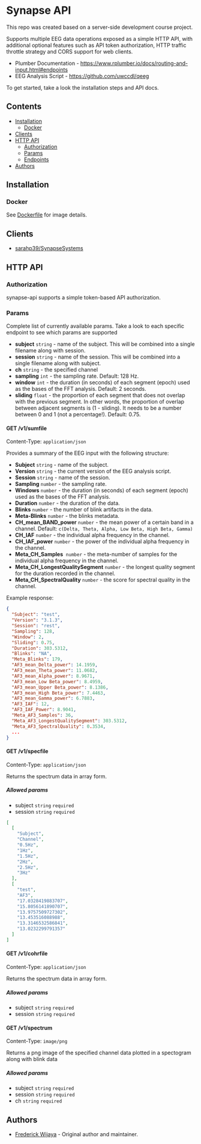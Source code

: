 # Synapse API
This repo was created based on a server-side development course project. 

Supports multiple EEG data operations exposed as a simple HTTP API, with additional optional features such as API token authorization, HTTP traffic throttle strategy and CORS support for web clients.

* Plumber Documentation - https://www.rplumber.io/docs/routing-and-input.html#endpoints
* EEG Analysis Script - https://github.com/uwccdl/qeeg

To get started, take a look the installation steps and API docs.

## Contents

- [Installation](#installation)
  - [Docker](#docker)
- [Clients](#clients)
- [HTTP API](#http-api)
  - [Authorization](#authorization)
  - [Params](#params)
  - [Endpoints](#get)
- [Authors](#authors)

## Installation

### Docker

See [Dockerfile](https://github.com/fredhw/synapse-api/blob/master/servers/qeeg-api/Dockerfile) for image details.


## Clients

- [sarahp39/SynapseSystems](https://github.com/sarahp39/SynapseSystems)

## HTTP API

### Authorization

synapse-api supports a simple token-based API authorization.

### Params

Complete list of currently available params. Take a look to each specific endpoint to see which params are supported

- **subject**     `string`      - name of the subject. This will be combined into a single filename along with session.
- **session**     `string`      - name of the session. This will be combined into a single filename along with subject.
- **ch**          `string`      - the specified channel
- **sampling**    `int`         - the sampling rate. Default: 128 Hz.
- **window**      `int`         - the duration (in seconds) of each segment (epoch) used as the bases of the FFT analysis. Default: 2 seconds.
- **sliding**     `float`       - the proportion of each segment that does not overlap with the previous segment. In other words, the proportion of overlap between adjacent segments is (1 - sliding). It needs to be a number between 0 and 1 (not a percentage!). Default: 0.75.

#### GET /v1/sumfile
Content-Type: `application/json`

Provides a summary of the EEG input with the following structure:

- **Subject**     `string`      - name of the subject.
- **Version**     `string`      - the current version of the EEG analysis script.
- **Session**     `string`      - name of the session.
- **Sampling**    `number`      - the sampling rate.
- **Windows**     `number`      - the duration (in seconds) of each segment (epoch) used as the bases of the FFT analysis.
- **Duration**    `number`      - the duration of the data.
- **Blinks**      `number`      - the number of blink artifacts in the data.
- **Meta-Blinks** `number`      - the blinks metadata.
- **CH_mean_BAND_power**  `number`  - the mean power of a certain band in a channel. Default: `c(Delta, Theta, Alpha, Low Beta, High Beta, Gamma)`
- **CH_IAF**      `number`      - the individual alpha frequency in the channel.
- **CH_IAF_power**  `number`    - the power of the individual alpha frequency in the channel.
- **Meta_CH_Samples**  `number` - the meta-number of samples for the individual alpha frequency in the channel.
- **Meta_CH_LongestQualitySegment** `number`  - the longest quality segment for the duration recorded in the channel.
- **Meta_CH_SpectralQuality** `number`  - the score for spectral quality in the channel.

Example response:
```json
{
  "Subject": "test",
  "Version": "3.1.3",
  "Session": "rest",
  "Sampling": 128,
  "Window": 2,
  "Sliding": 0.75,
  "Duration": 303.5312,
  "Blinks": "NA",
  "Meta_Blinks": 179,
  "AF3_mean_Delta_power": 14.1959,
  "AF3_mean_Theta_power": 11.0682,
  "AF3_mean_Alpha_power": 8.9671,
  "AF3_mean_Low Beta_power": 8.4959,
  "AF3_mean_Upper Beta_power": 8.1386,
  "AF3_mean_High Beta_power": 7.4463,
  "AF3_mean_Gamma_power": 6.7883,
  "AF3_IAF": 12,
  "AF3_IAF_Power": 8.9041,
  "Meta_AF3_Samples": 36,
  "Meta_AF3_LongestQualitySegment": 303.5312,
  "Meta_AF3_SpectralQuality": 0.3534,
  ...
}
```

#### GET /v1/specfile
Content-Type: `application/json`

Returns the spectrum data in array form.

##### Allowed params

- subject     `string`  `required`
- session     `string`  `required`

```json
[
  [
    "Subject",
    "Channel",
    "0.5Hz",
    "1Hz",
    "1.5Hz",
    "2Hz",
    "2.5Hz",
    "3Hz"
  ],
  [
    "test",
    "AF3",
    "17.0328419883707",
    "15.8056141890707",
    "13.9757509727302",
    "13.453516088988",
    "13.3146532586841",
    "13.0232299791357" 
  ]
]
```

#### GET /v1/cohrfile
Content-Type: `application/json`

Returns the spectrum data in array form.

##### Allowed params

- subject     `string`  `required`
- session     `string`  `required`

#### GET /v1/spectrum
Content-Type: `image/png`

Returns a png image of the specified channel data plotted in a spectogram along with blink data

##### Allowed params

- subject     `string`  `required`
- session     `string`  `required`
- ch          `string`  `required`


## Authors

- [Frederick Wijaya](https://github.com/fredhw) - Original author and maintainer.
